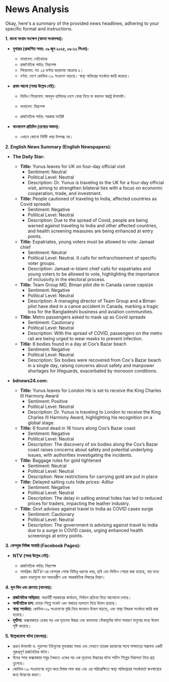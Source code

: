 # News Analysis

Okay, here's a summary of the provided news headlines, adhering to your specific format and instructions.

**1. বাংলা সংবাদ সংক্ষেপ (বাংলা সংবাদপত্র):**

*   **যুগান্তর (প্রকাশিত সময়: ০৯ জুন ২০২৫, ০৯:২২ পিএম):**

    *   ভাবাবেগ: নেতিবাচক
    *   রাজনৈতিক পর্যায়: নিরপেক্ষ
    *   শিরোনাম: গত ২৪ ঘণ্টায় করোনায় আক্রান্ত ৫।
    *   বর্ণনা: দেশে কোভিড-১৯ সংক্রমণ বাড়ছে। স্বাস্থ্য অধিদপ্তর সতর্কতা জারি করেছে।

*   **প্রথম আলো (সময় উল্লেখ নেই):**
    *   ভিডিও শিরোনাম: আবদুল হামিদের দেশে ফেরা নিয়ে যা বললেন স্বরাষ্ট্র উপদেষ্টা।

    *   ভাবাবেগ: নিরপেক্ষ
    *   রাজনৈতিক পর্যায়: সরকার সংশ্লিষ্ট

*   **বাংলাদেশ প্রতিদিন (তথ্যের অভাব):**
    *   এখানে কোনো নির্দিষ্ট খবর উপলব্ধ নয়।

**2. English News Summary (English Newspapers):**

*   **The Daily Star:**

    *   **Title:** Yunus leaves for UK on four-day official visit
        *   Sentiment: Neutral
        *   Political Level: Neutral
        *   Description: Dr. Yunus is traveling to the UK for a four-day official visit, aiming to strengthen bilateral ties with a focus on economic cooperation, trade, and investment.
    *   **Title:** People cautioned of traveling to India, affected countries as Covid spreads
        *   Sentiment: Negative
        *   Political Level: Neutral
        *   Description: Due to the spread of Covid, people are being warned against traveling to India and other affected countries, and health screening measures are being enhanced at entry points.
    *   **Title:** Expatriates, young voters must be allowed to vote: Jamaat chief
        *   Sentiment: Neutral
        *   Political Level: Neutral. It calls for enfranchisement of specific voter groups.
        *   Description: Jamaat-e-Islami chief calls for expatriates and young voters to be allowed to vote, highlighting the importance of inclusivity in the electoral process.
    *   **Title:** Team Group MD, Biman pilot die in Canada canoe capsize
        *   Sentiment: Negative
        *   Political Level: Neutral
        *   Description: A managing director of Team Group and a Biman pilot have died in a canoe accident in Canada, marking a tragic loss for the Bangladeshi business and aviation communities.
    *   **Title:** Metro passengers asked to mask up as Covid spreads
        *   Sentiment: Cautionary
        *   Political Level: Neutral
        *   Description: With the spread of COVID, passengers on the metro rail are being urged to wear masks to prevent infection.
    *   **Title:** 6 bodies found in a day at Cox’s Bazar beach
        *   Sentiment: Negative
        *   Political Level: Neutral
        *   Description: Six bodies were recovered from Cox's Bazar beach in a single day, raising concerns about safety and manpower shortages for lifeguards, exacerbated by monsoon conditions.

*   **bdnews24.com:**

    *   **Title:** Yunus leaves for London He is set to receive the King Charles III Harmony Award
        *   Sentiment: Positive
        *   Political Level: Neutral
        *   Description: Dr. Yunus is traveling to London to receive the King Charles III Harmony Award, highlighting his recognition on a global stage.
    *   **Title:** 6 found dead in 16 hours along Cox’s Bazar coast
        *   Sentiment: Negative
        *   Political Level: Neutral
        *   Description: The discovery of six bodies along the Cox’s Bazar coast raises concerns about safety and potential underlying issues, with authorities investigating the incidents.
    *   **Title:** Baggage rules for gold tightened
         * Sentiment: Neutral
         * Political Level: Neutral
         * Description: New restrictions for carrying gold are put in place
    *   **Title:** Delayed salting cuts hide prices: Adilur
        *   Sentiment: Negative
        *   Political Level: Neutral
        *   Description: The delay in salting animal hides has led to reduced prices for traders, impacting the leather industry.
    *   **Title:** Govt advises against travel to India as COVID cases surge
        *   Sentiment: Cautionary
        *   Political Level: Neutral
        *   Description: The government is advising against travel to India due to a surge in COVID cases, urging enhanced health screenings at entry points.

**3. ফেসবুক নিউজ সামারি (Facebook Pages):**

*   **NTV (সময় উল্লেখ নেই):**

    *   রাজনৈতিক পর্যায়: নিরপেক্ষ
    *   সামগ্রিক: NTV-এর ফেসবুক পেজে বিভিন্ন ধরনের খবর, ছবি এবং ভিডিও শেয়ার করা হয়েছে, যার মধ্যে প্রধান খবরগুলো হল অভ্যন্তরীণ এবং আন্তর্জাতিক বিষয়ের মিশ্রণ।

**4. মূল থিম এবং প্রবণতা (বাংলায়):**

*   **রাজনৈতিক অস্থিরতা:** অন্তর্বর্তী সরকারের কার্যক্রম, নির্বাচন প্রক্রিয়া নিয়ে আলোচনা চলছে।
*   **অর্থনৈতিক চাপ:** চামড়া শিল্পে সংকট এবং বাজারে দরপতন নিয়ে উদ্বেগ রয়েছে।
*   **স্বাস্থ্য সতর্কতা:** কোভিড-১৯ সংক্রমণের বৃদ্ধি নিয়ে জনমনে উদ্বেগ বাড়ছে, এবং স্বাস্থ্য বিষয়ক সতর্কতা জারি করা হয়েছে।
*   **দূর্ঘটনা:** কক্সবাজারে একের পর এক মৃতদেহ উদ্ধার এবং কানাডায় নৌকাডুবির ঘটনা সাধারণ মানুষের মধ্যে উদ্বেগ সৃষ্টি করেছে।

**5. উল্লেখযোগ্য ঘটনা (বাংলায়):**

*   প্রধান উপদেষ্টা ড. মুহাম্মদ ইউনূসের যুক্তরাজ্য সফর এবং সেখানে তারেক রহমানের সাথে সাক্ষাতের সম্ভাবনা একটি গুরুত্বপূর্ণ রাজনৈতিক ঘটনা।
*   ঈদের সময় কক্সবাজার সমুদ্র সৈকতে একের পর এক মৃতদেহ উদ্ধারের ঘটনা পর্যটন শিল্পের নিরাপত্তা নিয়ে প্রশ্ন তুলেছে।
*   কোভিড-১৯ সংক্রমণের নতুন করে বিস্তার লাভ করা এবং এর পরিপ্রেক্ষিতে স্বাস্থ্য অধিদপ্তরের সতর্কবার্তা জনস্বাস্থ্যের জন্য উদ্বেগের কারণ।
